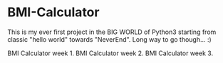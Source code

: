 # BMI-Calculator

This is my ever first project in the BIG WORLD of Python3 starting from classic "hello world" towards "NeverEnd". Long way to go though... :)

BMI Calculator week 1. 
BMI Calculator week 2.
BMI Calculator week 3.
